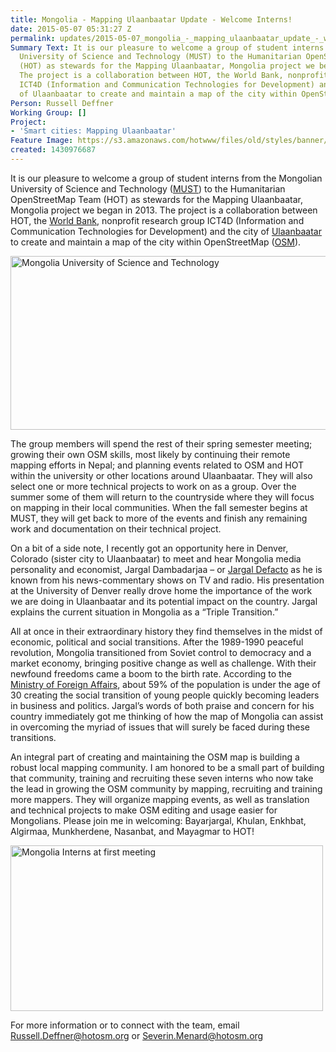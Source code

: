 ```yaml
---
title: Mongolia - Mapping Ulaanbaatar Update - Welcome Interns!
date: 2015-05-07 05:31:27 Z
permalink: updates/2015-05-07_mongolia_-_mapping_ulaanbaatar_update_-_welcome_interns!
Summary Text: It is our pleasure to welcome a group of student interns from the Mongolian
  University of Science and Technology (MUST) to the Humanitarian OpenStreetMap Team
  (HOT) as stewards for the Mapping Ulaanbaatar, Mongolia project we began in 2013.
  The project is a collaboration between HOT, the World Bank, nonprofit research group
  ICT4D (Information and Communication Technologies for Development) and the city
  of Ulaanbaatar to create and maintain a map of the city within OpenStreetMap (OSM).
Person: Russell Deffner
Working Group: []
Project:
- 'Smart cities: Mapping Ulaanbaatar'
Feature Image: https://s3.amazonaws.com/hotwww/files/old/styles/banner/public/MUST.JPG
created: 1430976687
---
```


<p id="docs-internal-guid-0458c501-2cbb-b26f-8aa8-0792038fec55" dir="ltr">It is our pleasure to welcome a group of student interns from the Mongolian University of Science and Technology (<a href="http://www.must.edu.mn/">MUST</a>) to the Humanitarian OpenStreetMap Team (HOT) as stewards for the Mapping Ulaanbaatar, Mongolia project we began in 2013. The project is a collaboration between HOT, the <a href="http://www.worldbank.org/">World Bank</a>, nonprofit research group ICT4D (Information and Communication Technologies for Development) and the city of <a href="http://www.ulaanbaatar.mn/">Ulaanbaatar</a> to create and maintain a map of the city within OpenStreetMap (<a href="http://openstreetmap.org">OSM</a>).</p><p dir="ltr"><img title="MUST" src="https://s3.amazonaws.com/hotwww/files/old/styles/large/public/MUST.JPG?itok=wTNwCWhC" alt="Mongolia University of Science and Technology" height="278" width="510"></p><p dir="ltr">The group members will spend the rest of their spring semester meeting; growing their own OSM skills, most likely by continuing their remote mapping efforts in Nepal; and planning events related to OSM and HOT within the university or other locations around Ulaanbaatar. They will also select one or more technical projects to work on as a group. Over the summer some of them will return to the countryside where they will focus on mapping in their local communities. When the fall semester begins at MUST, they will get back to more of the events and finish any remaining work and documentation on their technical project.</p><p dir="ltr">On a bit of a side note, I recently got an opportunity here in Denver, Colorado (sister city to Ulaanbaatar) to meet and hear Mongolia media personality and economist, Jargal Dambadarjaa – or <a href="http://jargaldefacto.com/">Jargal Defacto</a> as he is known from his news-commentary shows on TV and radio. His presentation at the University of Denver really drove home the importance of the work we are doing in Ulaanbaatar and its potential impact on the country. Jargal explains the current situation in Mongolia as a “Triple Transition.”</p><p dir="ltr">All at once in their extraordinary history they find themselves in the midst of economic, political and social transitions. After the 1989-1990 peaceful revolution, Mongolia transitioned from Soviet control to democracy and a market economy, bringing positive change as well as challenge. With their newfound freedoms came a boom to the birth rate. According to the <a href="http://www.mfa.gov.mn">Ministry of Foreign Affairs</a>, about 59% of the population is under the age of 30 creating the social transition of young people quickly becoming leaders in business and politics. Jargal’s words of both praise and concern for his country immediately got me thinking of how the map of Mongolia can assist in overcoming the myriad of issues that will surely be faced during these transitions.</p><p dir="ltr">An integral part of creating and maintaining the OSM map is building a robust local mapping community. I am honored to be a small part of building that community, training and recruiting these seven interns who now take the lead in growing the OSM community by mapping, recruiting and training more mappers. They will organize mapping events, as well as translation and technical projects to make OSM editing and usage easier for Mongolians. Please join me in welcoming: Bayarjargal, Khulan, Enkhbat, Algirmaa, Munkherdene, Nasanbat, and Mayagmar to HOT!</p><p><img title="Mongolia Interns" src="https://s3.amazonaws.com/hotwww/files/old/MongliaInterns.jpg" alt="Mongolia Interns at first meeting" height="265" width="500"></p><p dir="ltr">For more information or to connect with the team, email <a href="mailto:Russell.Deffner@hotosm.org">Russell.Deffner@hotosm.org</a> or <a href="mailto:Severin.Menard@hotosm.org">Severin.Menard@hotosm.org</a></p>

